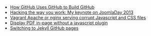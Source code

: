 <ul>
   <li><a href="https://falexandrou.dev/posts/2011-09-22-how-github-uses-github-to-build-github">How GitHub Uses GitHub to Build GitHub</a></li>
   <li><a href="https://falexandrou.dev/posts/2013-06-17-joomla-day-hacking-your-productivity">Hacking the way you work: My keynote on JoomlaDay 2013</a></li>
   <li><a href="https://falexandrou.dev/posts/2014-02-13-vagrant-apache-or-nginx-serving-corrupt-javascript-and-css-files">Vagrant Apache or nginx serving corrupt Javascript and CSS files</a></li>
   <li><a href="https://falexandrou.dev/posts/2014-03-25-display-pdf-in-page-without-a-javascript-plugin">Display PDF in-page without a javascript plugin</a></li>
   <li><a href="https://falexandrou.dev/posts/2014-10-26-switching-to-github-pages">Switching to Jekyll GitHub pages</a></li>
</ul>